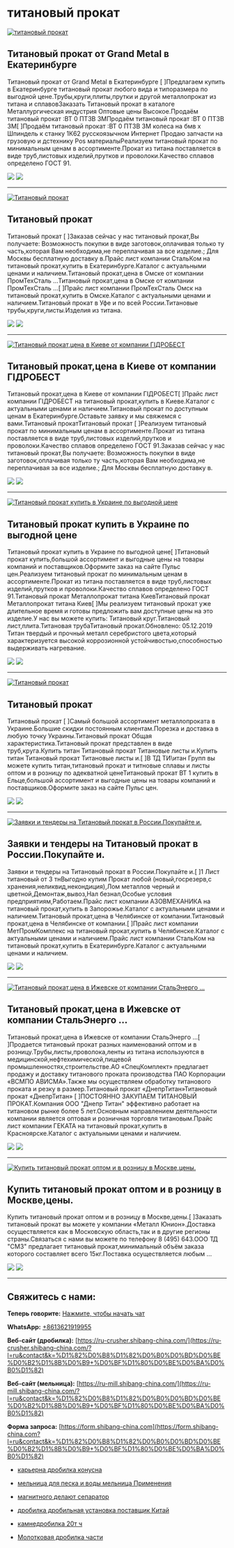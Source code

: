 # титановый прокат

<a href="https://swt.shibang-china.com/?l=ru&img&k=%D1%82%D0%B8%D1%82%D0%B0%D0%BD%D0%BE%D0%B2%D1%8B%D0%B9+%D0%BF%D1%80%D0%BE%D0%BA%D0%B0%D1%82" target="_blank">![титановый прокат](http://static.shibang-china.com/all-800x300/269.jpg)</a>

## Титановый прокат от Grand Metal в Екатеринбурге
Титановый прокат от Grand Metal в Екатеринбурге [ ]Предлагаем купить в Екатеринбурге титановый прокат любого вида и типоразмера по выгодной цене.Трубы,круги,плиты,прутки и другой металлопрокат из титана и сплавовЗаказать Титановый прокат в каталоге Металлургическая индустрия Оптовые цены Высокое.Продаём титановый прокат :ВТ 0 ПТ3В 3МПродаём титановый прокат :ВТ 0 ПТ3В 3М[ ]Продаём титановый прокат :ВТ 0 ПТ3В 3М колеса на бмв х Шпиндель к станку 1К62 русскоязычном Интернет Продаю запчасти на грузовую и дстехнику Pos материалыРеализуем титановый прокат по минимальным ценам в ассортименте.Прокат из титана поставляется в виде труб,листовых изделий,прутков и проволоки.Качество сплавов определено ГОСТ 91.


<a href="https://whatsapp.shibangsoft.com/WhatsApp.php" target="_blank" title="WhatsApp">![](http://static.shibang-china.com/icon/whatsapp.png)</a> <a href="https://swt.shibang-china.com/?l=ru&icon&k=%D1%82%D0%B8%D1%82%D0%B0%D0%BD%D0%BE%D0%B2%D1%8B%D0%B9+%D0%BF%D1%80%D0%BE%D0%BA%D0%B0%D1%82" target="_blank">![](http://static.shibang-china.com/icon/chat-ru.png)</a>

---

<a href="https://swt.shibang-china.com/?l=ru&img&k=%D1%82%D0%B8%D1%82%D0%B0%D0%BD%D0%BE%D0%B2%D1%8B%D0%B9+%D0%BF%D1%80%D0%BE%D0%BA%D0%B0%D1%82" target="_blank">![Титановый прокат](http://static.shibang-china.com/all-800x300/444.jpg)</a>

## Титановый прокат
Титановый прокат [ ]Заказав сейчас у нас титановый прокат,Вы получаете: Возможность покупки в виде заготовок,оплачивая только ту часть,которая Вам необходима,не переплачивая за все изделие.; Для Москвы бесплатную доставку в.Прайс лист компании СтальКом на титановый прокат,купить в Екатеринбурге.Каталог с актуальными ценами и наличием.Титановый прокат,цена в Омске от компании ПромТехСталь …Титановый прокат,цена в Омске от компании ПромТехСталь …[ ]Прайс лист компании ПромТехСталь Омск на титановый прокат,купить в Омске.Каталог с актуальными ценами и наличием.Титановый прокат в Уфе и по всей России.Титановые трубы,круги,листы.Изделия из титана.


<a href="https://whatsapp.shibangsoft.com/WhatsApp.php" target="_blank" title="WhatsApp">![](http://static.shibang-china.com/icon/whatsapp.png)</a> <a href="https://swt.shibang-china.com/?l=ru&icon&k=%D1%82%D0%B8%D1%82%D0%B0%D0%BD%D0%BE%D0%B2%D1%8B%D0%B9+%D0%BF%D1%80%D0%BE%D0%BA%D0%B0%D1%82" target="_blank">![](http://static.shibang-china.com/icon/chat-ru.png)</a>

---

<a href="https://swt.shibang-china.com/?l=ru&img&k=%D1%82%D0%B8%D1%82%D0%B0%D0%BD%D0%BE%D0%B2%D1%8B%D0%B9+%D0%BF%D1%80%D0%BE%D0%BA%D0%B0%D1%82" target="_blank">![Титановый прокат,цена в Киеве от компании ГІДРОБЕСТ](http://static.shibang-china.com/all-800x300/859.jpg)</a>

## Титановый прокат,цена в Киеве от компании ГІДРОБЕСТ
Титановый прокат,цена в Киеве от компании ГІДРОБЕСТ[ ]Прайс лист компании ГІДРОБЕСТ на титановый прокат,купить в Киеве.Каталог с актуальными ценами и наличием.Титановый прокат по доступным ценам в Екатеринбурге.Оставьте заявку и мы свяжемся с вами.Титановый прокатТитановый прокат [ ]Реализуем титановый прокат по минимальным ценам в ассортименте.Прокат из титана поставляется в виде труб,листовых изделий,прутков и проволоки.Качество сплавов определено ГОСТ 91.Заказав сейчас у нас титановый прокат,Вы получаете: Возможность покупки в виде заготовок,оплачивая только ту часть,которая Вам необходима,не переплачивая за все изделие.; Для Москвы бесплатную доставку в.


<a href="https://whatsapp.shibangsoft.com/WhatsApp.php" target="_blank" title="WhatsApp">![](http://static.shibang-china.com/icon/whatsapp.png)</a> <a href="https://swt.shibang-china.com/?l=ru&icon&k=%D1%82%D0%B8%D1%82%D0%B0%D0%BD%D0%BE%D0%B2%D1%8B%D0%B9+%D0%BF%D1%80%D0%BE%D0%BA%D0%B0%D1%82" target="_blank">![](http://static.shibang-china.com/icon/chat-ru.png)</a>

---

<a href="https://swt.shibang-china.com/?l=ru&img&k=%D1%82%D0%B8%D1%82%D0%B0%D0%BD%D0%BE%D0%B2%D1%8B%D0%B9+%D0%BF%D1%80%D0%BE%D0%BA%D0%B0%D1%82" target="_blank">![Титановый прокат купить в Украине по выгодной цене](http://static.shibang-china.com/all-800x300/874.jpg)</a>

## Титановый прокат купить в Украине по выгодной цене
Титановый прокат купить в Украине по выгодной цене[ ]Титановый прокат купить,большой ассортимент и выгодные цены на товары компаний и поставщиков.Оформите заказ на сайте Пульс цен.Реализуем титановый прокат по минимальным ценам в ассортименте.Прокат из титана поставляется в виде труб,листовых изделий,прутков и проволоки.Качество сплавов определено ГОСТ 91.Титановый прокат Металлопрокат титана КиевТитановый прокат Металлопрокат титана Киев[ ]Мы реализуем титановый прокат уже длительное время и готовы предложить вам доступные цены на это изделие.У нас вы можете купить: Титановый круг.Титановый лист,плита.Титановая трубаТитановый прокат.Обновлено: 05.12.2019 Титан твердый и прочный металл серебристого цвета,который характеризуется высокой коррозионной устойчивостью,способностью выдерживать нагревание.


<a href="https://whatsapp.shibangsoft.com/WhatsApp.php" target="_blank" title="WhatsApp">![](http://static.shibang-china.com/icon/whatsapp.png)</a> <a href="https://swt.shibang-china.com/?l=ru&icon&k=%D1%82%D0%B8%D1%82%D0%B0%D0%BD%D0%BE%D0%B2%D1%8B%D0%B9+%D0%BF%D1%80%D0%BE%D0%BA%D0%B0%D1%82" target="_blank">![](http://static.shibang-china.com/icon/chat-ru.png)</a>

---

<a href="https://swt.shibang-china.com/?l=ru&img&k=%D1%82%D0%B8%D1%82%D0%B0%D0%BD%D0%BE%D0%B2%D1%8B%D0%B9+%D0%BF%D1%80%D0%BE%D0%BA%D0%B0%D1%82" target="_blank">![Титановый прокат](http://static.shibang-china.com/all-800x300/71.jpg)</a>

## Титановый прокат
Титановый прокат [ ]Самый большой ассортимент металлопроката в Украине.Большие скидки постоянным клиентам.Порезка и доставка в любую точку Украины.Титановый прокат Общая характеристика.Титановый прокат представлен в виде труб,круга.Купить титан Титановый прокат Титановые листы и.Купить титан Титановый прокат Титановые листы и.[ ]В ТД ТИ\итан Групп вы можете купить титан,титановый прокат и титновые сплавы и листы оптом и в розницу по адекватной ценеТитановый прокат ВТ 1 купить в Ельце,большой ассортимент и выгодные цены на товары компаний и поставщиков.Оформите заказ на сайте Пульс цен.


<a href="https://whatsapp.shibangsoft.com/WhatsApp.php" target="_blank" title="WhatsApp">![](http://static.shibang-china.com/icon/whatsapp.png)</a> <a href="https://swt.shibang-china.com/?l=ru&icon&k=%D1%82%D0%B8%D1%82%D0%B0%D0%BD%D0%BE%D0%B2%D1%8B%D0%B9+%D0%BF%D1%80%D0%BE%D0%BA%D0%B0%D1%82" target="_blank">![](http://static.shibang-china.com/icon/chat-ru.png)</a>

---

<a href="https://swt.shibang-china.com/?l=ru&img&k=%D1%82%D0%B8%D1%82%D0%B0%D0%BD%D0%BE%D0%B2%D1%8B%D0%B9+%D0%BF%D1%80%D0%BE%D0%BA%D0%B0%D1%82" target="_blank">![Заявки и тендеры на Титановый прокат в России.Покупайте и.](http://static.shibang-china.com/all-800x300/1226.jpg)</a>

## Заявки и тендеры на Титановый прокат в России.Покупайте и.
Заявки и тендеры на Титановый прокат в России.Покупайте и.[ ]1 Лист титановый от 3 тнВыгодно купим Прокат любой (новый,госрезерв,с хранения,неликвид,некондиция),Лом металлов черный и цветной,Демонтаж,вывоз,Нал безнал,Особые условия предприятиям,Работаем.Прайс лист компании АЗОВМЕХАНИКА на титановый прокат,купить в Запорожье.Каталог с актуальными ценами и наличием.Титановый прокат,цена в Челябинске от компании.Титановый прокат,цена в Челябинске от компании.[ ]Прайс лист компании МетПромКомплекс на титановый прокат,купить в Челябинске.Каталог с актуальными ценами и наличием.Прайс лист компании СтальКом на титановый прокат,купить в Екатеринбурге.Каталог с актуальными ценами и наличием.


<a href="https://whatsapp.shibangsoft.com/WhatsApp.php" target="_blank" title="WhatsApp">![](http://static.shibang-china.com/icon/whatsapp.png)</a> <a href="https://swt.shibang-china.com/?l=ru&icon&k=%D1%82%D0%B8%D1%82%D0%B0%D0%BD%D0%BE%D0%B2%D1%8B%D0%B9+%D0%BF%D1%80%D0%BE%D0%BA%D0%B0%D1%82" target="_blank">![](http://static.shibang-china.com/icon/chat-ru.png)</a>

---

<a href="https://swt.shibang-china.com/?l=ru&img&k=%D1%82%D0%B8%D1%82%D0%B0%D0%BD%D0%BE%D0%B2%D1%8B%D0%B9+%D0%BF%D1%80%D0%BE%D0%BA%D0%B0%D1%82" target="_blank">![Титановый прокат,цена в Ижевске от компании СтальЭнерго …](http://static.shibang-china.com/all-800x300/281.jpg)</a>

## Титановый прокат,цена в Ижевске от компании СтальЭнерго …
Титановый прокат,цена в Ижевске от компании СтальЭнерго …[ ]Продается титановый прокат разных наименований оптом и в розницу.Трубы,листы,проволока,ленты из титана используются в медицинской,нефтехимической,пищевой промышленностях,строительстве.АО &#171;СпецКомплект&#187; предлагает продажу и доставку титанового проката производства ПАО Корпорации &#171;ВСМПО АВИСМА&#187;.Также мы осуществляем обработку титанового проката и резку в размер.Титановый прокат &#171;ДнепрТитан&#187;Титановый прокат &#171;ДнепрТитан&#187; [ ]ПОСТОЯННО ЗАКУПАЕМ ТИТАНОВЫЙ ПРОКАТ.Компания ООО &quot;Днепр Титан&quot; эффективно работает на титановом рынке более 5 лет.Основным направлением деятельности компании является оптовая и розничная торговля титановым.Прайс лист компании ГЕКАТА на титановый прокат,купить в Красноярске.Каталог с актуальными ценами и наличием.


<a href="https://whatsapp.shibangsoft.com/WhatsApp.php" target="_blank" title="WhatsApp">![](http://static.shibang-china.com/icon/whatsapp.png)</a> <a href="https://swt.shibang-china.com/?l=ru&icon&k=%D1%82%D0%B8%D1%82%D0%B0%D0%BD%D0%BE%D0%B2%D1%8B%D0%B9+%D0%BF%D1%80%D0%BE%D0%BA%D0%B0%D1%82" target="_blank">![](http://static.shibang-china.com/icon/chat-ru.png)</a>

---

<a href="https://swt.shibang-china.com/?l=ru&img&k=%D1%82%D0%B8%D1%82%D0%B0%D0%BD%D0%BE%D0%B2%D1%8B%D0%B9+%D0%BF%D1%80%D0%BE%D0%BA%D0%B0%D1%82" target="_blank">![Купить титановый прокат оптом и в розницу в Москве,цены.](http://static.shibang-china.com/all-800x300/948.jpg)</a>

## Купить титановый прокат оптом и в розницу в Москве,цены.
Купить титановый прокат оптом и в розницу в Москве,цены.[ ]Заказать титановый прокат вы можете у компании &#171;Металл Юнион&#187;.Доставка осуществляется как в Московскую область,так и в другие регионы страны.Связаться с нами вы можете по телефону 8 (495) 643.ООО ТД &quot;СМЗ&quot; предлагает титановый прокат,минимальный объём заказа которого составляет всего 15кг.Поставка осуществляется любым …

<a href="https://whatsapp.shibangsoft.com/WhatsApp.php" target="_blank" title="WhatsApp">![](http://static.shibang-china.com/icon/whatsapp.png)</a> <a href="https://swt.shibang-china.com/?l=ru&icon&k=%D1%82%D0%B8%D1%82%D0%B0%D0%BD%D0%BE%D0%B2%D1%8B%D0%B9+%D0%BF%D1%80%D0%BE%D0%BA%D0%B0%D1%82" target="_blank">![](http://static.shibang-china.com/icon/chat-ru.png)</a>

---
## Свяжитесь с нами:

**Теперь говорите:** [Нажмите, чтобы начать чат](https://swt.shibang-china.com?l=ru&contact&k=%D1%82%D0%B8%D1%82%D0%B0%D0%BD%D0%BE%D0%B2%D1%8B%D0%B9+%D0%BF%D1%80%D0%BE%D0%BA%D0%B0%D1%82)

**WhatsApp:**  [+8613621919955](https://whatsapp.shibangsoft.com/WhatsApp.php)

**Веб-сайт (дробилка):** [https://ru-crusher.shibang-china.com/](https://ru-crusher.shibang-china.com/?l=ru&contact&k=%D1%82%D0%B8%D1%82%D0%B0%D0%BD%D0%BE%D0%B2%D1%8B%D0%B9+%D0%BF%D1%80%D0%BE%D0%BA%D0%B0%D1%82)

**Веб-сайт (мельница):** [https://ru-mill.shibang-china.com/](https://ru-mill.shibang-china.com/?l=ru&contact&k=%D1%82%D0%B8%D1%82%D0%B0%D0%BD%D0%BE%D0%B2%D1%8B%D0%B9+%D0%BF%D1%80%D0%BE%D0%BA%D0%B0%D1%82)

**Форма запроса:** [https://form.shibang-china.com](https://form.shibang-china.com?l=ru&contact&k=%D1%82%D0%B8%D1%82%D0%B0%D0%BD%D0%BE%D0%B2%D1%8B%D0%B9+%D0%BF%D1%80%D0%BE%D0%BA%D0%B0%D1%82)

* [карьерна дробилка конусна](../110/%D0%BA%D0%B0%D1%80%D1%8C%D0%B5%D1%80%D0%BD%D0%B0%20%D0%B4%D1%80%D0%BE%D0%B1%D0%B8%D0%BB%D0%BA%D0%B0%20%D0%BA%D0%BE%D0%BD%D1%83%D1%81%D0%BD%D0%B0.md)

* [мельница для песка и воды мельница Применения](../112/%D0%BC%D0%B5%D0%BB%D1%8C%D0%BD%D0%B8%D1%86%D0%B0%20%D0%B4%D0%BB%D1%8F%20%D0%BF%D0%B5%D1%81%D0%BA%D0%B0%20%D0%B8%20%D0%B2%D0%BE%D0%B4%D1%8B%20%D0%BC%D0%B5%D0%BB%D1%8C%D0%BD%D0%B8%D1%86%D0%B0%20%D0%9F%D1%80%D0%B8%D0%BC%D0%B5%D0%BD%D0%B5%D0%BD%D0%B8%D1%8F.md)

* [магнитного делают сепаратор](../109/%D0%BC%D0%B0%D0%B3%D0%BD%D0%B8%D1%82%D0%BD%D0%BE%D0%B3%D0%BE%20%D0%B4%D0%B5%D0%BB%D0%B0%D1%8E%D1%82%20%D1%81%D0%B5%D0%BF%D0%B0%D1%80%D0%B0%D1%82%D0%BE%D1%80.md)

* [дробилка дробильная установка поставщик Китай](../118/%D0%B4%D1%80%D0%BE%D0%B1%D0%B8%D0%BB%D0%BA%D0%B0%20%D0%B4%D1%80%D0%BE%D0%B1%D0%B8%D0%BB%D1%8C%D0%BD%D0%B0%D1%8F%20%D1%83%D1%81%D1%82%D0%B0%D0%BD%D0%BE%D0%B2%D0%BA%D0%B0%20%D0%BF%D0%BE%D1%81%D1%82%D0%B0%D0%B2%D1%89%D0%B8%D0%BA%20%D0%9A%D0%B8%D1%82%D0%B0%D0%B9.md)

* [камнедробилка 20т ч](../120/%D0%BA%D0%B0%D0%BC%D0%BD%D0%B5%D0%B4%D1%80%D0%BE%D0%B1%D0%B8%D0%BB%D0%BA%D0%B0%2020%D1%82%20%D1%87.md)

* [Молотковая дробилка части](../112/%D0%9C%D0%BE%D0%BB%D0%BE%D1%82%D0%BA%D0%BE%D0%B2%D0%B0%D1%8F%20%D0%B4%D1%80%D0%BE%D0%B1%D0%B8%D0%BB%D0%BA%D0%B0%20%D1%87%D0%B0%D1%81%D1%82%D0%B8.md)